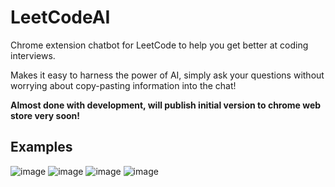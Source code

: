 # LeetCodeAI

Chrome extension chatbot for LeetCode to help you get better at coding interviews. 

Makes it easy to harness the power of AI, simply ask your questions without worrying about copy-pasting information into the chat!

**Almost done with development, will publish initial version to chrome web store very soon!** 

## Examples

![image](https://github.com/sanjitvijay/leetcode-ai/assets/29660610/043cb3d9-f7da-46ed-86e8-6da562a3fcbc)
![image](https://github.com/sanjitvijay/leetcode-ai/assets/29660610/18a75f1a-1644-4753-a800-408b2e9ae4a8)
![image](https://github.com/sanjitvijay/leetcode-ai/assets/29660610/745bf507-16f6-44c6-8012-d4fe7d406c18)
![image](https://github.com/sanjitvijay/leetcode-ai/assets/29660610/72cd2f00-7360-4793-8048-4c4d63d3550f)

